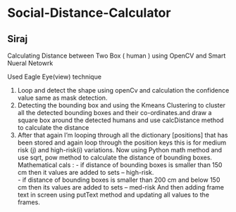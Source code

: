 # Social-Distance-Calculator
## Siraj
Calculating Distance between Two Box ( human ) using OpenCV and Smart Nueral Netowrk<br/>

Used Eagle Eye(view) technique 
1.	Loop and detect the shape using openCv and calculation the confidence value same as mask detection.<br/>
2.	Detecting the bounding box and using the Kmeans Clustering to cluster all the detected bounding boxes and their co-ordinates.and draw a square box around the detected humans and use calcDistance method to calculate the distance <br/>
3.	After that again I’m looping through all the dictionary [positions] that has been stored and again loop through the position keys this is for medium risk (j) and high-risk(i) variations. Now using Python math method and use sqrt, pow method to calculate the distance of bounding boxes.<br/>
Mathematical cals : - if distance of bounding boxes is smaller than 150 cm then it values are added to sets – high-risk.<br/>
				- if distance of bounding boxes is smaller than 200 cm and below 150 cm then its values are added to sets – med-risk
And then adding frame text in screen using putText method and updating all values to the frames.<br/>


